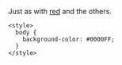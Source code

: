 Just as with [red](Challenge-Use-Hex-Code-to-Color-Elements-Red) and the others.

```
<style>
  body {
    background-color: #0000FF;
  }
</style>
```